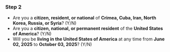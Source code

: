 ### **Step 2**
- Are you a **citizen, resident, or national** of **Crimea, Cuba, Iran, North Korea, Russia, or Syria**? (Y/N)
- Are you a **citizen, national, or permanent resident** of the **United States of America**? (Y/N)
- Will you be **living in the United States of America** at any time from **June 02, 2025** to **October 03, 2025**? (Y/N)
